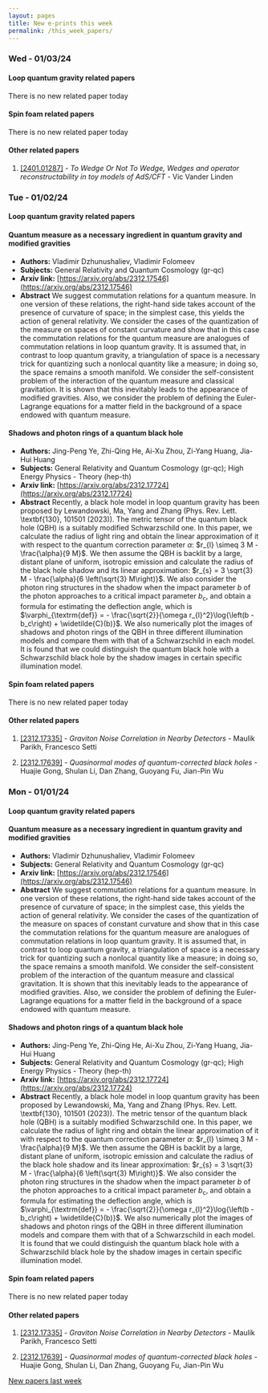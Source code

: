 ```yaml
---
layout: pages
title: New e-prints this week
permalink: /this_week_papers/
---
```




### Wed - 01/03/24

#### Loop quantum gravity related papers

There is no new related paper today 

#### Spin foam related papers

There is no new related paper today 



#### Other related papers

1. [[2401.01287]](https://arxiv.org/abs/2401.01287) - *To Wedge Or Not To Wedge, Wedges and operator reconstructability in toy  models of AdS/CFT* - Vic Vander Linden



### Tue - 01/02/24

#### Loop quantum gravity related papers

#### **Quantum measure as a necessary ingredient in quantum gravity and  modified gravities**
 - **Authors:** Vladimir Dzhunushaliev, Vladimir Folomeev
 - **Subjects:** General Relativity and Quantum Cosmology (gr-qc)
 - **Arxiv link:** [https://arxiv.org/abs/2312.17546](https://arxiv.org/abs/2312.17546)
 - **Abstract**
 We suggest commutation relations for a quantum measure. In one version of these relations, the right-hand side takes account of the presence of curvature of space; in the simplest case, this yields the action of general relativity. We consider the cases of the quantization of the measure on spaces of constant curvature and show that in this case the commutation relations for the quantum measure are analogues of commutation relations in loop quantum gravity. It is assumed that, in contrast to loop quantum gravity, a triangulation of space is a necessary trick for quantizing such a nonlocal quantity like a measure; in doing so, the space remains a smooth manifold. We consider the self-consistent problem of the interaction of the quantum measure and classical gravitation. It is shown that this inevitably leads to the appearance of modified gravities. Also, we consider the problem of defining the Euler-Lagrange equations for a matter field in the background of a space endowed with quantum measure. 

#### **Shadows and photon rings of a quantum black hole**
 - **Authors:** Jing-Peng Ye, Zhi-Qing He, Ai-Xu Zhou, Zi-Yang Huang, Jia-Hui Huang
 - **Subjects:** General Relativity and Quantum Cosmology (gr-qc); High Energy Physics - Theory (hep-th)
 - **Arxiv link:** [https://arxiv.org/abs/2312.17724](https://arxiv.org/abs/2312.17724)
 - **Abstract**
 Recently, a black hole model in loop quantum gravity has been proposed by Lewandowski, Ma, Yang and Zhang (Phys. Rev. Lett. \textbf{130}, 101501 (2023)). The metric tensor of the quantum black hole (QBH) is a suitably modified Schwarzschild one. In this paper, we calculate the radius of light ring and obtain the linear approximation of it with respect to the quantum correction parameter $\alpha$: $r_{l} \simeq 3 M - \frac{\alpha}{9 M}$. We then assume the QBH is backlit by a large, distant plane of uniform, isotropic emission and calculate the radius of the black hole shadow and its linear approximation: $r_{s} = 3 \sqrt{3} M - \frac{\alpha}{6 \left(\sqrt{3} M\right)}$. We also consider the photon ring structures in the shadow when the impact parameter $b$ of the photon approaches to a critical impact parameter $b_{\textrm{c}}$, and obtain a formula for estimating the deflection angle, which is $\varphi_{\textrm{def}} = - \frac{\sqrt{2}}{\omega r_{l}^2}\log{\left(b - b_c\right) + \widetilde{C}(b)}$. We also numerically plot the images of shadows and photon rings of the QBH in three different illumination models and compare them with that of a Schwarzschild in each model. It is found that we could distinguish the quantum black hole with a Schwarzschild black hole by the shadow images in certain specific illumination model. 

#### Spin foam related papers

There is no new related paper today 



#### Other related papers

1. [[2312.17335]](https://arxiv.org/abs/2312.17335) - *Graviton Noise Correlation in Nearby Detectors* - Maulik Parikh, Francesco Setti

1. [[2312.17639]](https://arxiv.org/abs/2312.17639) - *Quasinormal modes of quantum-corrected black holes* - Huajie Gong, Shulan Li, Dan Zhang, Guoyang Fu, Jian-Pin Wu



### Mon - 01/01/24

#### Loop quantum gravity related papers

#### **Quantum measure as a necessary ingredient in quantum gravity and  modified gravities**
 - **Authors:** Vladimir Dzhunushaliev, Vladimir Folomeev
 - **Subjects:** General Relativity and Quantum Cosmology (gr-qc)
 - **Arxiv link:** [https://arxiv.org/abs/2312.17546](https://arxiv.org/abs/2312.17546)
 - **Abstract**
 We suggest commutation relations for a quantum measure. In one version of these relations, the right-hand side takes account of the presence of curvature of space; in the simplest case, this yields the action of general relativity. We consider the cases of the quantization of the measure on spaces of constant curvature and show that in this case the commutation relations for the quantum measure are analogues of commutation relations in loop quantum gravity. It is assumed that, in contrast to loop quantum gravity, a triangulation of space is a necessary trick for quantizing such a nonlocal quantity like a measure; in doing so, the space remains a smooth manifold. We consider the self-consistent problem of the interaction of the quantum measure and classical gravitation. It is shown that this inevitably leads to the appearance of modified gravities. Also, we consider the problem of defining the Euler-Lagrange equations for a matter field in the background of a space endowed with quantum measure. 

#### **Shadows and photon rings of a quantum black hole**
 - **Authors:** Jing-Peng Ye, Zhi-Qing He, Ai-Xu Zhou, Zi-Yang Huang, Jia-Hui Huang
 - **Subjects:** General Relativity and Quantum Cosmology (gr-qc); High Energy Physics - Theory (hep-th)
 - **Arxiv link:** [https://arxiv.org/abs/2312.17724](https://arxiv.org/abs/2312.17724)
 - **Abstract**
 Recently, a black hole model in loop quantum gravity has been proposed by Lewandowski, Ma, Yang and Zhang (Phys. Rev. Lett. \textbf{130}, 101501 (2023)). The metric tensor of the quantum black hole (QBH) is a suitably modified Schwarzschild one. In this paper, we calculate the radius of light ring and obtain the linear approximation of it with respect to the quantum correction parameter $\alpha$: $r_{l} \simeq 3 M - \frac{\alpha}{9 M}$. We then assume the QBH is backlit by a large, distant plane of uniform, isotropic emission and calculate the radius of the black hole shadow and its linear approximation: $r_{s} = 3 \sqrt{3} M - \frac{\alpha}{6 \left(\sqrt{3} M\right)}$. We also consider the photon ring structures in the shadow when the impact parameter $b$ of the photon approaches to a critical impact parameter $b_{\textrm{c}}$, and obtain a formula for estimating the deflection angle, which is $\varphi_{\textrm{def}} = - \frac{\sqrt{2}}{\omega r_{l}^2}\log{\left(b - b_c\right) + \widetilde{C}(b)}$. We also numerically plot the images of shadows and photon rings of the QBH in three different illumination models and compare them with that of a Schwarzschild in each model. It is found that we could distinguish the quantum black hole with a Schwarzschild black hole by the shadow images in certain specific illumination model. 

#### Spin foam related papers

There is no new related paper today 



#### Other related papers

1. [[2312.17335]](https://arxiv.org/abs/2312.17335) - *Graviton Noise Correlation in Nearby Detectors* - Maulik Parikh, Francesco Setti

1. [[2312.17639]](https://arxiv.org/abs/2312.17639) - *Quasinormal modes of quantum-corrected black holes* - Huajie Gong, Shulan Li, Dan Zhang, Guoyang Fu, Jian-Pin Wu






[New papers last week]({{site.url}}/archived/weekly/pre-prints/2024/01/01/archived_weekly_papers.html)